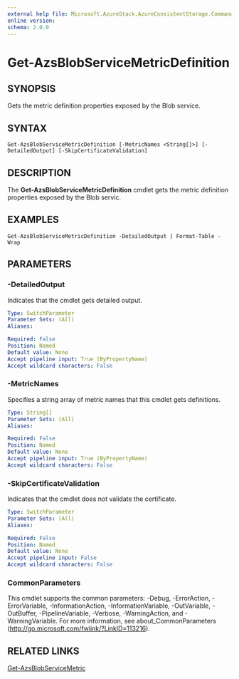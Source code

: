 ```yaml
---
external help file: Microsoft.AzureStack.AzureConsistentStorage.Commands.dll-Help.xml
online version: 
schema: 2.0.0
---
```


# Get-AzsBlobServiceMetricDefinition

## SYNOPSIS
Gets the metric definition properties exposed by the Blob service.

## SYNTAX

```
Get-AzsBlobServiceMetricDefinition [-MetricNames <String[]>] [-DetailedOutput] [-SkipCertificateValidation]
```

## DESCRIPTION
The **Get-AzsBlobServiceMetricDefinition** cmdlet gets the metric definition properties exposed by the Blob servic.

## EXAMPLES

```
Get-AzsBlobServiceMetricDefinition -DetailedOutput | Format-Table -Wrap 

```

## PARAMETERS

### -DetailedOutput
Indicates that the cmdlet gets detailed output.

```yaml
Type: SwitchParameter
Parameter Sets: (All)
Aliases: 

Required: False
Position: Named
Default value: None
Accept pipeline input: True (ByPropertyName)
Accept wildcard characters: False
```

### -MetricNames
Specifies a string array of metric names that this cmdlet gets definitions.

```yaml
Type: String[]
Parameter Sets: (All)
Aliases: 

Required: False
Position: Named
Default value: None
Accept pipeline input: True (ByPropertyName)
Accept wildcard characters: False
```

### -SkipCertificateValidation
Indicates that the cmdlet does not validate the certificate.

```yaml
Type: SwitchParameter
Parameter Sets: (All)
Aliases: 

Required: False
Position: Named
Default value: None
Accept pipeline input: False
Accept wildcard characters: False
```

### CommonParameters
This cmdlet supports the common parameters: -Debug, -ErrorAction, -ErrorVariable, -InformationAction, -InformationVariable, -OutVariable, -OutBuffer, -PipelineVariable, -Verbose, -WarningAction, and -WarningVariable. For more information, see about_CommonParameters (http://go.microsoft.com/fwlink/?LinkID=113216).

## RELATED LINKS

[Get-AzsBlobServiceMetric](./Get-AzsBlobServiceMetric.md)